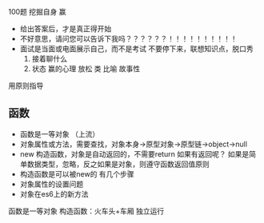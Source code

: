100题 
挖掘自身  赢
- 给出答案后，才是真正得开始
- 不好意思，请问您可以告诉下我吗？？？？？？！！！！！！！！！！
- 面试是当面或电面展示自己，而不是考试 
  不要停下来，联想知识点，脱口秀
  1. 接着聊什么
  2. 状态 赢的心理 放松 类 比喻 故事性
 

用原则指导  
## 函数                                                                         
   - 函数是一等对象 （上流）
   - 对象属性或方法，需要查找，对象本身->原型对象->原型链->object->null
   - new 构造函数，对象是自动返回的，不需要return 如果有返回呢？ 如果是简单数据类型，忽略，反之如果是对象，则遵守函数返回值原则
   - 构造函数是可以被new的 有几个步骤
   - 对象属性的设置问题
   - 对象在es6上的新方法
   
   



函数是一等对象
 构造函数：火车头+车厢 独立运行
